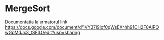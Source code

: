 # MergeSort
Documentatia la urmatorul link
https://docs.google.com/document/d/1VY37l9Iof0qWsEXnhh91CH2F8AlPQwGpMdJx3_tSF34/edit?usp=sharing

